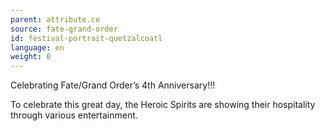```yaml
---
parent: attribute.ce
source: fate-grand-order
id: festival-portrait-quetzalcoatl
language: en
weight: 0
---
```


Celebrating Fate/Grand Order’s 4th Anniversary!!!

To celebrate this great day, the Heroic Spirits are showing their hospitality through various entertainment.
